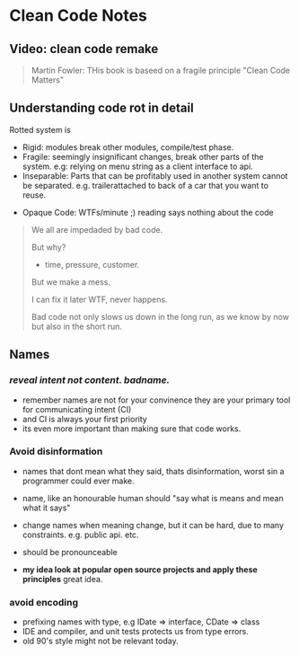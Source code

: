 Clean Code Notes
==

Video: clean code remake
--

> Martin Fowler: THis book is baseed on a fragile principle "Clean Code Matters"

Understanding code rot in detail
--

Rotted system is
- Rigid: modules break other modules, compile/test phase.
- Fragile: seemingly insignificant changes, break other parts of the system. e.g: relying on menu string as a client interface to api.
- Inseparable: Parts that can be profitably used in another system cannot be separated. e.g. trailerattached to back of a car that you want to reuse.
* Opaque Code: WTFs/minute ;) reading says nothing about the code

>We all are impedaded by bad code.
>
>But why?
>* time, pressure, customer.
>
>But we make a mess.
>
>I can fix it later
>WTF, never happens.
>
>Bad code not only slows us down in the long run, as we know by now but also in the short run.

Names
---

### **_reveal intent not content. badname._** 

* remember names are not for your convinence they are your primary tool for communicating intent (CI) 
* and CI is always your first priority
* its even more important than making sure that code works. 

### Avoid disinformation

* names that dont mean what they said, thats disinformation, worst sin a programmer could ever make.
* name, like an honourable human should "say what is means and mean what it says"
* change names when meaning change, but it can be hard, due to many constraints. e.g. public api. etc.
* should be pronounceable

* **my idea look at popular open source projects and apply these principles** great idea.

### avoid encoding

* prefixing names with type, e.g IDate => interface, CDate => class
* IDE and compiler, and unit tests protects us from type errors.
* old 90's style might not be relevant today.

